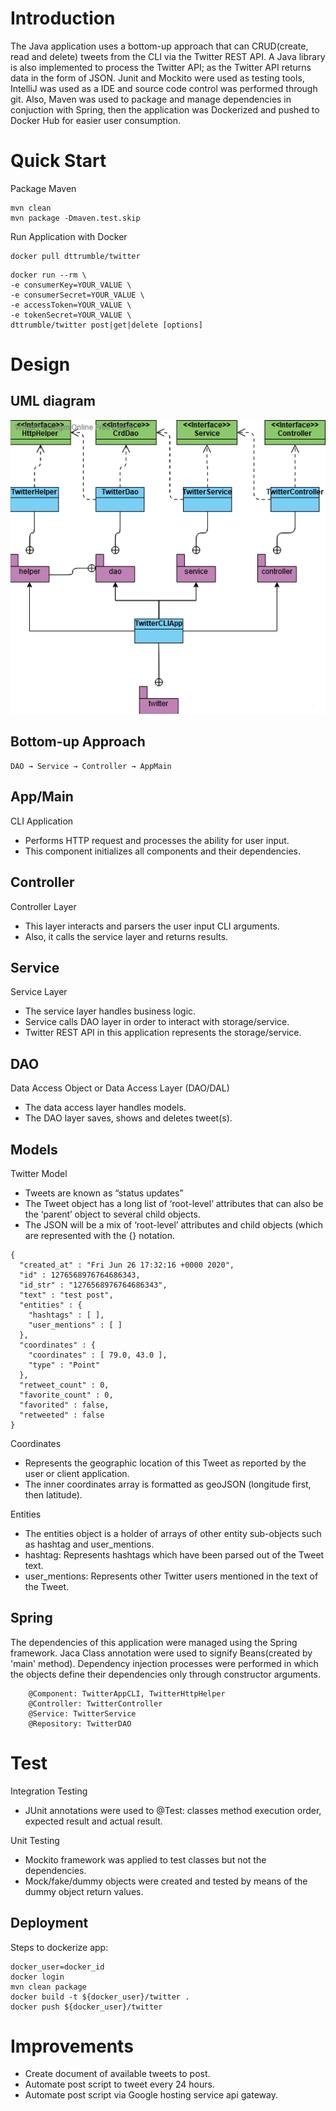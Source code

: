 # Introduction
The Java application uses a bottom-up approach that can CRUD(create, read and delete) tweets from the CLI via the Twitter REST API. A Java library is also implemented to process the Twitter API; as the Twitter API returns data in the form of JSON. Junit and Mockito were used as testing tools, IntelliJ was used as a IDE and source code control was performed through git. Also, Maven was used to package and manage dependencies in conjuction with Spring, then the application was Dockerized and pushed to Docker Hub for easier user consumption.

# Quick Start
Package Maven
```
mvn clean
mvn package -Dmaven.test.skip
```

Run Application with Docker
```
docker pull dttrumble/twitter
```
```
docker run --rm \
-e consumerKey=YOUR_VALUE \
-e consumerSecret=YOUR_VALUE \
-e accessToken=YOUR_VALUE \
-e tokenSecret=YOUR_VALUE \
dttrumble/twitter post|get|delete [options]
```
# Design
## UML diagram

![twitter uml](assets/twitterUML.png)
## Bottom-up Approach 
```
DAO → Service → Controller → AppMain
```
## App/Main
CLI Application
- Performs HTTP request and processes the ability for user input.
- This component initializes all components and their dependencies.
## Controller 
Controller Layer
- This layer interacts and parsers the user input CLI arguments.
- Also, it calls the service layer and returns results.
## Service 
Service Layer
- The service layer handles business logic. 
- Service calls DAO layer in order to interact with storage/service. 
- Twitter REST API in this application represents the storage/service.
## DAO
Data Access Object or Data Access Layer (DAO/DAL)
- The data access layer handles models. 
- The DAO layer saves, shows and deletes tweet(s).
## Models
Twitter Model</br>
- Tweets are known as “status updates” 
- The Tweet object has a long list of ‘root-level’ attributes that can also be the ‘parent’ object to several child objects. 
- The JSON will be a mix of ‘root-level’ attributes and child objects (which are represented with the {} notation.
```
{
  "created_at" : "Fri Jun 26 17:32:16 +0000 2020",
  "id" : 1276568976764686343,
  "id_str" : "1276568976764686343",
  "text" : "test post",
  "entities" : {
    "hashtags" : [ ],
    "user_mentions" : [ ]
  },
  "coordinates" : {
    "coordinates" : [ 79.0, 43.0 ],
    "type" : "Point"
  },
  "retweet_count" : 0,
  "favorite_count" : 0,
  "favorited" : false,
  "retweeted" : false
}
```

Coordinates</br>
- Represents the geographic location of this Tweet as reported by the user or client application. 
- The inner coordinates array is formatted as geoJSON (longitude first, then latitude).


Entities</br>
- The entities object is a holder of arrays of other entity sub-objects such as hashtag and user_mentions.
- hashtag: Represents hashtags which have been parsed out of the Tweet text.
- user_mentions: Represents other Twitter users mentioned in the text of the Tweet.


## Spring
The dependencies of this application were managed using the Spring framework. Jaca Class annotation were used to signify Beans(created by 'main' method). Dependency injection processes were performed in which the objects define their dependencies only through constructor arguments. 
```
    @Component: TwitterAppCLI, TwitterHttpHelper
    @Controller: TwitterController
    @Service: TwitterService
    @Repository: TwitterDAO
```
# Test
Integration Testing</br>
- JUnit annotations were used to @Test: classes method execution order, expected result and actual result. 


Unit Testing</br>
- Mockito framework was applied to test classes but not the dependencies. 
- Mock/fake/dummy objects were created and tested by means of the dummy object return values.

## Deployment
Steps to dockerize app:

```
docker_user=docker_id
docker login
mvn clean package
docker build -t ${docker_user}/twitter .
docker push ${docker_user}/twitter
```

# Improvements
- Create document of available tweets to post.
- Automate post script to tweet every 24 hours.
- Automate post script via Google hosting service api gateway.
